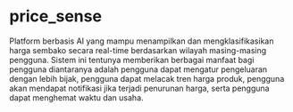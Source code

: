 # price_sense

Platform berbasis AI yang mampu menampilkan dan mengklasifikasikan harga sembako secara real-time berdasarkan wilayah masing-masing pengguna. 
Sistem ini tentunya memberikan berbagai manfaat bagi pengguna diantaranya adalah pengguna dapat mengatur pengeluaran dengan lebih bijak, 
pengguna dapat melacak tren harga produk, pengguna akan mendapat notifikasi jika terjadi penurunan harga, 
serta pengguna dapat menghemat waktu dan usaha.
